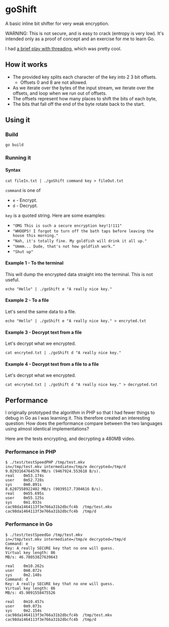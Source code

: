 # goShift

A basic inline bit shifter for very weak encryption.

WARNING: This is not secure, and is easy to crack (entropy is very low). It's intended only as a proof of concept and an exercise for me to learn Go.

I had [a brief play with threading](https://github.com/ksandom/goShift/pull/1), which was pretty cool.

## How it works

* The provided key splits each character of the key into 2 3 bit offsets.
    * Offsets 0 and 8 are not allowed.
* As we iterate over the bytes of the input stream, we iterate over the offsets, and loop when we run out of offsets.
* The offsets represent how many places to shift the bits of each byte,
* The bits that fall off the end of the byte rotate back to the start.

## Using it

### Build

```
go build
```

### Running it

#### Syntax

```
cat fileIn.txt | ./goShift command key > fileOut.txt
```

`command` is one of

* `e` - Encrypt.
* `d` - Decrypt.

`key` is a quoted string. Here are some examples:

* `"OMG This is such a secure encryption key!1!111"`
* `"WHOOPS! I forgot to turn off the bath taps before leaving the house this morning."`
* `"Nah, it's totally fine. My goldfish will drink it all up."`
* `"Ummm... Dude, that's not how goldfish work."`
* `"Shut up"`

#### Example 1 - To the terminal

This will dump the encrypted data straight into the terminal. This is not useful.

```
echo "Hello" | ./goShift e "A really nice key."
```

#### Example 2 - To a file

Let's send the same data to a file.

```
echo "Hello" | ./goShift e "A really nice key." > encryted.txt
```

#### Example 3 - Decrypt text from a file

Let's decrypt what we encrypted.

```
cat encryted.txt | ./goShift d "A really nice key."
```

#### Example 4 - Decrypt text from a file to a file

Let's decrypt what we encrypted.

```
cat encryted.txt | ./goShift d "A really nice key." > decrypted.txt
```

## Performance

I originally prototyped the algorithm in PHP so that I had fewer things to debug in Go as I was learning it. This therefore created an interesting question: How does the performance compare between the two languages using almost identical implementations?

Here are the tests encrypting, and decrypting a 480MB video.

### Performance in PHP

```
$ ./test/testSpeedPHP /tmp/test.mkv
in=/tmp/test.mkv intermediate=/tmp/e decrypted=/tmp/d
9.0293164764576 MB/s (9467924.553618 B/s).
real    0m53.174s
user    0m52.728s
sys     0m0.891s
8.6207558922402 MB/s (9039517.7304616 B/s).
real    0m55.695s
user    0m55.125s
sys     0m1.033s
cac98da1464113f3e766a31b2dbcfc4b  /tmp/test.mkv
cac98da1464113f3e766a31b2dbcfc4b  /tmp/d
```

### Performance in Go

```
$ ./test/testSpeedGo /tmp/test.mkv
in=/tmp/test.mkv intermediate=/tmp/e decrypted=/tmp/d
Command: e
Key: A really SECURE key that no one will guess.
Virtual key length: 86
MB/s: 46.78053827639643

real    0m10.262s
user    0m8.872s
sys     0m2.140s
Command: d
Key: A really SECURE key that no one will guess.
Virtual key length: 86
MB/s: 45.9091558475526

real    0m10.457s
user    0m9.073s
sys     0m2.154s
cac98da1464113f3e766a31b2dbcfc4b  /tmp/test.mkv
cac98da1464113f3e766a31b2dbcfc4b  /tmp/d
```
